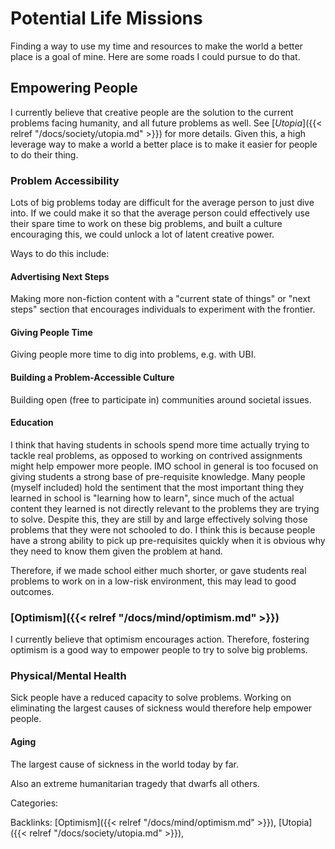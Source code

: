 # Potential Life Missions

Finding a way to use my time and resources to make the world a better place is
a goal of mine.  Here are some roads I could pursue to do that.

## Empowering People

I currently believe that creative people are the solution to the current
problems facing humanity, and all future problems as well.  See [_Utopia_]({{<
relref "/docs/society/utopia.md" >}}) for more details. Given
this, a high leverage way to make a world a better place is to make it easier
for people to do their thing.

### Problem Accessibility

Lots of big problems today are difficult for the average person to just dive
into. If we could make it so that the average person could effectively use
their spare time to work on these big problems, and built a culture encouraging
this, we could unlock a lot of latent creative power.

Ways to do this include:

#### Advertising Next Steps

Making more non-fiction content with a "current state of things" or "next
steps" section that encourages individuals to experiment with the frontier.

#### Giving People Time

Giving people more time to dig into problems, e.g. with UBI.

#### Building a Problem-Accessible Culture

Building open (free to participate in) communities around societal issues.

#### Education

I think that having students in schools spend more time actually trying to
tackle real problems, as opposed to working on contrived assignments might help
empower more people.  IMO school in general is too focused on giving students a
strong base of pre-requisite knowledge. Many people (myself included) hold the
sentiment that the most important thing they learned in school is "learning how
to learn", since much of the actual content they learned is not directly
relevant to the problems they are trying to solve. Despite this, they are still
by and large effectively solving those problems that they were not schooled to
do.  I think this is because people have a strong ability to pick up
pre-requisites quickly when it is obvious why they need to know them given the
problem at hand.

Therefore, if we made school either much shorter, or gave students real
problems to work on in a low-risk environment, this may lead to good outcomes.

### [Optimism]({{< relref "/docs/mind/optimism.md" >}})

I currently believe that optimism encourages action.  Therefore, fostering
optimism is a good way to empower people to try to solve big problems.

### Physical/Mental Health

Sick people have a reduced capacity to solve problems.  Working on eliminating
the largest causes of sickness would therefore help empower people.

#### Aging

The largest cause of sickness in the world today by far.

Also an extreme humanitarian tragedy that dwarfs all others.

Categories:

Backlinks: [Optimism]({{< relref "/docs/mind/optimism.md" >}}), 
[Utopia]({{< relref "/docs/society/utopia.md" >}}), 
